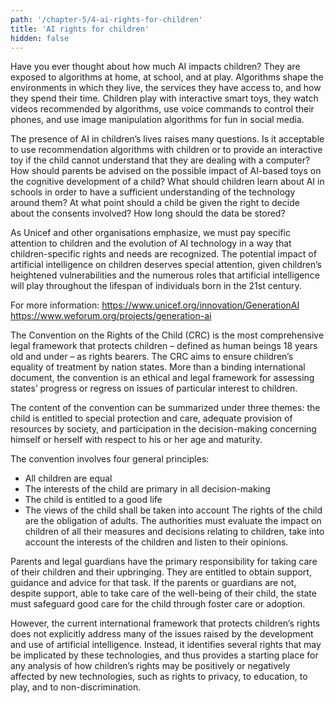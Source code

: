 ```yaml
---
path: '/chapter-5/4-ai-rights-for-children'
title: 'AI rights for children'
hidden: false
---
```


Have you ever thought about how much AI impacts children? They are exposed to algorithms at home, at school, and at play. Algorithms shape the environments in which they live, the services they have access to, and how they spend their time. Children play with interactive smart toys, they watch videos recommended by algorithms, use voice commands to control their phones, and use image manipulation algorithms for fun in social media.

The presence of AI in children’s lives raises many questions. Is it acceptable to use recommendation algorithms with children or to provide an interactive toy if the child cannot understand that they are dealing with a computer? How should parents be advised on the possible impact of AI-based toys on the cognitive development of a child? What should children learn about AI in schools in order to have a sufficient understanding of the technology around them? At what point should a child be given the right to decide about the consents involved? How long should the data be stored?

As Unicef and other organisations emphasize, we must pay specific attention to children and the evolution of AI technology in a way that children-specific rights and needs are recognized. The potential impact of artificial intelligence on children deserves special attention, given children’s heightened vulnerabilities and the numerous roles that artificial intelligence will play throughout the lifespan of individuals born in the 21st century.

For more information:
https://www.unicef.org/innovation/GenerationAI
https://www.weforum.org/projects/generation-ai

<text-box name="The Convention on the Rights of the Child">

The Convention on the Rights of the Child (CRC) is the most comprehensive legal framework that protects children – defined as human beings 18 years old and under – as rights bearers. The CRC aims to ensure children’s equality of treatment by nation states. More than a binding international document, the convention is an ethical and legal framework for assessing states’ progress or regress on issues of particular interest to children.

The content of the convention can be summarized under three themes: the child is entitled to special protection and care, adequate provision of resources by society, and participation in the decision-making concerning himself or herself with respect to his or her age and maturity.

The convention involves four general principles:

* All children are equal
* The interests of the child are primary in all decision-making
* The child is entitled to a good life
* The views of the child shall be taken into account
The rights of the child are the obligation of adults. The authorities must evaluate the impact on children of all their measures and decisions relating to children, take into account the interests of the children and listen to their opinions.

Parents and legal guardians have the primary responsibility for taking care of their children and their upbringing. They are entitled to obtain support, guidance and advice for that task. If the parents or guardians are not, despite support, able to take care of the well-being of their child, the state must safeguard good care for the child through foster care or adoption.

</text-box>

However, the current international framework that protects children’s rights does not explicitly address many of the issues raised by the development and use of artificial intelligence. Instead, it identifies several rights that may be implicated by these technologies, and thus provides a starting place for any analysis of how children’s rights may be positively or negatively affected by new technologies, such as rights to privacy, to education, to play, and to non-discrimination.
